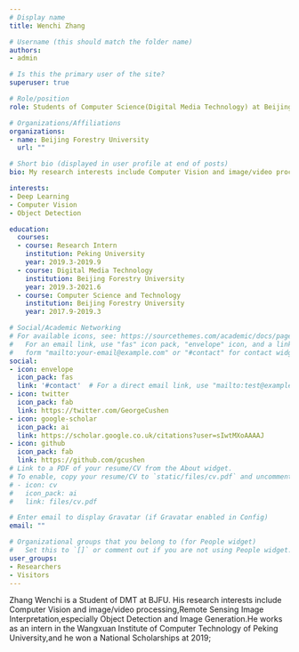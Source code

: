 ```yaml
---
# Display name
title: Wenchi Zhang

# Username (this should match the folder name)
authors:
- admin

# Is this the primary user of the site?
superuser: true

# Role/position
role: Students of Computer Science(Digital Media Technology) at Beijing Forestry University

# Organizations/Affiliations
organizations:
- name: Beijing Forestry University
  url: ""

# Short bio (displayed in user profile at end of posts)
bio: My research interests include Computer Vision and image/video processing,especially Object Detection and Image Generation.

interests:
- Deep Learning
- Computer Vision
- Object Detection

education:
  courses:
  - course: Research Intern
    institution: Peking University
    year: 2019.3-2019.9
  - course: Digital Media Technology
    institution: Beijing Forestry University
    year: 2019.3-2021.6
  - course: Computer Science and Technology
    institution: Beijing Forestry University
    year: 2017.9-2019.3

# Social/Academic Networking
# For available icons, see: https://sourcethemes.com/academic/docs/page-builder/#icons
#   For an email link, use "fas" icon pack, "envelope" icon, and a link in the
#   form "mailto:your-email@example.com" or "#contact" for contact widget.
social:
- icon: envelope
  icon_pack: fas
  link: '#contact'  # For a direct email link, use "mailto:test@example.org".
- icon: twitter
  icon_pack: fab
  link: https://twitter.com/GeorgeCushen
- icon: google-scholar
  icon_pack: ai
  link: https://scholar.google.co.uk/citations?user=sIwtMXoAAAAJ
- icon: github
  icon_pack: fab
  link: https://github.com/gcushen
# Link to a PDF of your resume/CV from the About widget.
# To enable, copy your resume/CV to `static/files/cv.pdf` and uncomment the lines below.
# - icon: cv
#   icon_pack: ai
#   link: files/cv.pdf

# Enter email to display Gravatar (if Gravatar enabled in Config)
email: ""

# Organizational groups that you belong to (for People widget)
#   Set this to `[]` or comment out if you are not using People widget.
user_groups:
- Researchers
- Visitors
---
```


Zhang Wenchi is a Student of DMT at BJFU. His research interests include Computer Vision and image/video processing,Remote Sensing Image Interpretation,especially Object Detection and Image Generation.He works as an intern in the Wangxuan Institute of Computer Technology of Peking University,and he won a National Scholarships at 2019;

